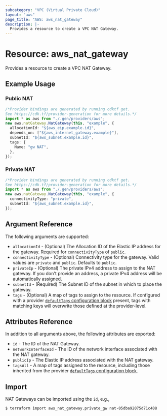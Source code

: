 ```yaml
---
subcategory: "VPC (Virtual Private Cloud)"
layout: "aws"
page_title: "AWS: aws_nat_gateway"
description: |-
  Provides a resource to create a VPC NAT Gateway.
---
```


# Resource: aws\_nat\_gateway

Provides a resource to create a VPC NAT Gateway.

## Example Usage

### Public NAT

```typescript
/*Provider bindings are generated by running cdktf get.
See https://cdk.tf/provider-generation for more details.*/
import * as aws from "./.gen/providers/aws";
new aws.natGateway.NatGateway(this, "example", {
  allocationId: "${aws_eip.example.id}",
  depends_on: ["${aws_internet_gateway.example}"],
  subnetId: "${aws_subnet.example.id}",
  tags: {
    Name: "gw NAT",
  },
});

```

### Private NAT

```typescript
/*Provider bindings are generated by running cdktf get.
See https://cdk.tf/provider-generation for more details.*/
import * as aws from "./.gen/providers/aws";
new aws.natGateway.NatGateway(this, "example", {
  connectivityType: "private",
  subnetId: "${aws_subnet.example.id}",
});

```

## Argument Reference

The following arguments are supported:

* `allocationId` - (Optional) The Allocation ID of the Elastic IP address for the gateway. Required for `connectivityType` of `public`.
* `connectivityType` - (Optional) Connectivity type for the gateway. Valid values are `private` and `public`. Defaults to `public`.
* `privateIp` - (Optional) The private IPv4 address to assign to the NAT gateway. If you don't provide an address, a private IPv4 address will be automatically assigned.
* `subnetId` - (Required) The Subnet ID of the subnet in which to place the gateway.
* `tags` - (Optional) A map of tags to assign to the resource. If configured with a provider [`defaultTags` configuration block](https://registry.terraform.io/providers/hashicorp/aws/latest/docs#default_tags-configuration-block) present, tags with matching keys will overwrite those defined at the provider-level.

## Attributes Reference

In addition to all arguments above, the following attributes are exported:

* `id` - The ID of the NAT Gateway.
* `networkInterfaceId` - The ID of the network interface associated with the NAT gateway.
* `publicIp` - The Elastic IP address associated with the NAT gateway.
* `tagsAll` - A map of tags assigned to the resource, including those inherited from the provider [`defaultTags` configuration block](https://registry.terraform.io/providers/hashicorp/aws/latest/docs#default_tags-configuration-block).

## Import

NAT Gateways can be imported using the `id`, e.g.,

```console
$ terraform import aws_nat_gateway.private_gw nat-05dba92075d71c408
```
